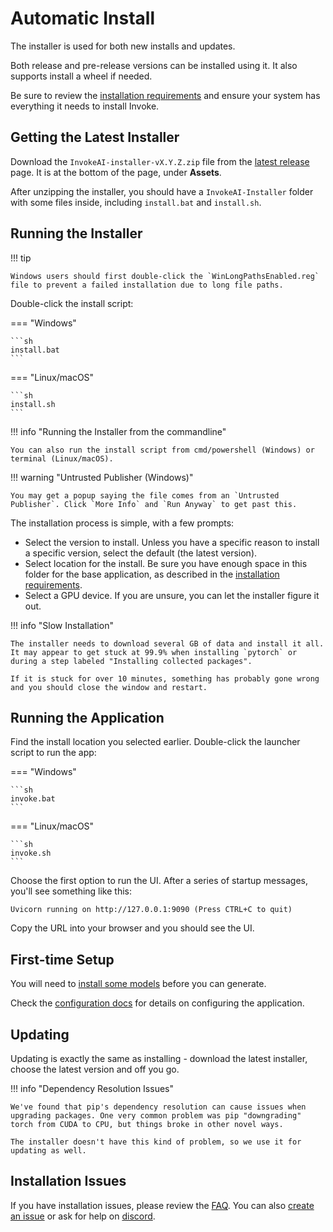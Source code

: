 # Automatic Install

The installer is used for both new installs and updates.

Both release and pre-release versions can be installed using it. It also supports install a wheel if needed.

Be sure to review the [installation requirements] and ensure your system has everything it needs to install Invoke.

## Getting the Latest Installer

Download the `InvokeAI-installer-vX.Y.Z.zip` file from the [latest release] page. It is at the bottom of the page, under **Assets**.

After unzipping the installer, you should have a `InvokeAI-Installer` folder with some files inside, including `install.bat` and `install.sh`.

## Running the Installer

!!! tip

    Windows users should first double-click the `WinLongPathsEnabled.reg` file to prevent a failed installation due to long file paths.

Double-click the install script:

=== "Windows"

    ```sh
    install.bat
    ```

=== "Linux/macOS"

    ```sh
    install.sh
    ```

!!! info "Running the Installer from the commandline"

    You can also run the install script from cmd/powershell (Windows) or terminal (Linux/macOS).

!!! warning "Untrusted Publisher (Windows)"

    You may get a popup saying the file comes from an `Untrusted Publisher`. Click `More Info` and `Run Anyway` to get past this.

The installation process is simple, with a few prompts:

- Select the version to install. Unless you have a specific reason to install a specific version, select the default (the latest version).
- Select location for the install. Be sure you have enough space in this folder for the base application, as described in the [installation requirements].
- Select a GPU device. If you are unsure, you can let the installer figure it out.

!!! info "Slow Installation"

    The installer needs to download several GB of data and install it all. It may appear to get stuck at 99.9% when installing `pytorch` or during a step labeled "Installing collected packages".

    If it is stuck for over 10 minutes, something has probably gone wrong and you should close the window and restart.

## Running the Application

Find the install location you selected earlier. Double-click the launcher script to run the app:

=== "Windows"

    ```sh
    invoke.bat
    ```

=== "Linux/macOS"

    ```sh
    invoke.sh
    ```

Choose the first option to run the UI. After a series of startup messages, you'll see something like this:

```
Uvicorn running on http://127.0.0.1:9090 (Press CTRL+C to quit)
```

Copy the URL into your browser and you should see the UI.

## First-time Setup

You will need to [install some models] before you can generate.

Check the [configuration docs] for details on configuring the application.

## Updating

Updating is exactly the same as installing - download the latest installer, choose the latest version and off you go.

!!! info "Dependency Resolution Issues"

    We've found that pip's dependency resolution can cause issues when upgrading packages. One very common problem was pip "downgrading" torch from CUDA to CPU, but things broke in other novel ways.

    The installer doesn't have this kind of problem, so we use it for updating as well.

## Installation Issues

If you have installation issues, please review the [FAQ]. You can also [create an issue] or ask for help on [discord].

[installation requirements]: INSTALLATION.md#installation-requirements
[FAQ]: ../help/FAQ.md
[install some models]: 050_INSTALLING_MODELS.md
[configuration docs]: ../features/CONFIGURATION.md
[latest release]: https://github.com/invoke-ai/InvokeAI/releases/latest
[create an issue]: https://github.com/invoke-ai/InvokeAI/issues
[discord]: https://discord.gg/ZmtBAhwWhy
